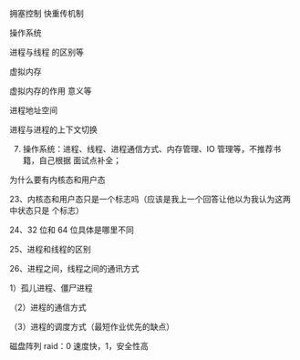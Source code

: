   拥塞控制 快重传机制  

  操作系统  

  进程与线程 的区别等  

  虚拟内存  

  虚拟内存的作用 意义等  

  进程地址空间  

进程与进程的上下文切换

  7. 操作系统：进程、线程、进程通信方式、内存管理、IO  管理等，不推荐书籍，自己根据  面试点补全；  

   为什么要有内核态和用户态  

  23、内核态和用户态只是一个标志吗（应该是我上一个回答让他以为我认为这两中状态只是  个标志）  

  24、32 位和 64  位具体是哪里不同  

  25、进程和线程的区别  

  26、进程之间，线程之间的通讯方式  

  1）孤儿进程、僵尸进程  

  （2）进程的通信方式  

（3）进程的调度方式（最短作业优先的缺点）

  磁盘阵列 raid：0 速度快，1，安全性高  